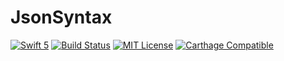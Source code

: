 
# JsonSyntax

[![Swift 5](https://img.shields.io/badge/swift-5.0-brightgreen.svg)](https://swift.org)
[![Build Status](https://travis-ci.org/OlegKetrar/JsonSyntax.svg?branch=master)](https://travis-ci.org/OlegKetrar/JsonSyntax)
[![MIT License](https://img.shields.io/badge/license-MIT-brightgreen.svg)](LICENSE)
[![Carthage Compatible](https://img.shields.io/badge/Carthage-compatible-4BC51D.svg?style=flat)](https://github.com/Carthage/Carthage)
